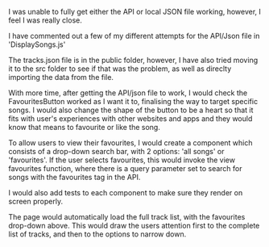 I was unable to fully get either the API or local JSON file working, however, I feel I was really close. 

I have commented out a few of my different attempts for the API/Json file in 'DisplaySongs.js'

The tracks.json file is in the public folder, however, I have also tried moving it to the src folder to see if that was the problem, as well as direclty importing the data from the file. 

With more time, after getting the API/json file to work, I would check the FavouritesButton worked as I want it to, finalising the way to target specific songs. I would also change the shape of the button to be a heart so that it fits with user's experiences with other websites and apps and they would know that means to favourite or like the song. 

To allow users to view their favourites, I would create a component which consists of a drop-down search bar, with 2 options: 'all songs' or 'favourites'.
If the user selects favourites, this would invoke the view favourites function, where there is a query parameter set to search for songs with the favourites tag in the API. 

I would also add tests to each component to make sure they render on screen properly. 

The page would automatically load the full track list, with the favourites drop-down above. This would draw the users attention first to the complete list of tracks, and then to the options to narrow down. 
